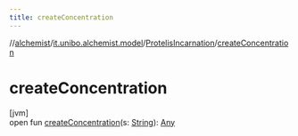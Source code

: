 ```yaml
---
title: createConcentration
---
```

//[alchemist](../../../index.html)/[it.unibo.alchemist.model](../index.html)/[ProtelisIncarnation](index.html)/[createConcentration](create-concentration.html)



# createConcentration



[jvm]\
open fun [createConcentration](create-concentration.html)(s: [String](https://docs.oracle.com/javase/8/docs/api/java/lang/String.html)): [Any](https://kotlinlang.org/api/latest/jvm/stdlib/kotlin/-any/index.html)




